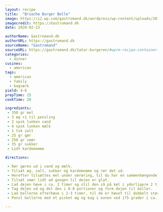 ```yaml
---
layout: recipe
title:  "Brioche Burger Bolle"
image: https://i2.wp.com/gastromand.dk/wordpress/wp-content/uploads/2013/10/03-e1381855721322.png?resize=601%2C225&ssl=1
imagecredit: https://Gastromand.dk
date: 2020-02-23

authorName: Gastromand.dk
authorURL: https://gastromand.dk
sourceName: "Gastromand"
sourceURL: https://gastromand.dk/tatar-burgeren/#wprm-recipe-container-54269
categories: 
  - dinner
cusines: 
  - american
tags:
  - american
  - family
  - bagværk
yield: 4-6
prepTime: 25
cookTime: 20

ingredients:
 - 350 gr mel
 - 3 æg +1 til pensling
 - 2 spsk lunken vand
 - 4 spsk lunken mælk
 - 1 tsk salt
 - 25 gr gær
 - 250 gr smør
 - 35 gr sukker
 - Lidt kardemomme

directions:

 - Rør gæren ud i vand og mælk.
 - Tilsæt æg, salt, sukker og kardemomme og rør det ud.
 - Herefter tilsættes mel under omrøring, til du har en sammenhængende dej.
 - Tilsæt smør lidt ad gangen til dejen er glat.
 - Lad dejen hæve i ca. 2 timer og stil den så på køl i yderligere 2 timer.
 - Tag dejen ud og del den i 6-8 portioner og form dejen til boller.
 - Lad bollerne efterhæve i 2-3 timer, til de er hævet til dobbelt størrelse.
 - Pensl bollerne med et pisket æg og bag i ovnen ved 175 grader i ca. 20 minutter.

---
```

